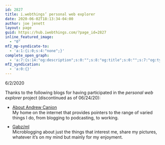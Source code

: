 ```yaml
---
id: 2827
title: i.webthings’ personal web explorer
date: 2020-06-02T18:13:34-04:00
author: joe jenett
layout: page
guid: https://hub.iwebthings.com/?page_id=2827
inline_featured_image:
  - "0"
mf2_mp-syndicate-to:
  - 'a:1:{i:0;s:4:"none";}'
complete_open_graph:
  - 'a:7:{s:14:"og:description";s:0:"";s:8:"og:title";s:0:"";s:7:"og:type";s:0:"";s:12:"twitter:card";s:7:"summary";s:15:"twitter:creator";s:0:"";s:19:"twitter:description";s:0:"";s:8:"og:image";s:0:"";}'
mf2_syndication:
  - 'a:0:{}'
---
```

6/2/2020

Thanks to the following blogs for having participated in the _personal web explorer_ project (discontinued as of 06/24/20):
<ul>
<li>
  <a href="https://andrewcanion.com/">About Andrew Canion</a><br />My home on the internet that provides pointers to the range of varied things I do, from blogging to podcasting, to working.
</li>
<li style="margin-top:12px;">
  <a href="https://gabz.me/">Gabz/ml</a><br />Microblogging about just the things that interest me, share my pictures, whatever it’s on my mind but mainly for my enjoyment.
</li>
</ul>